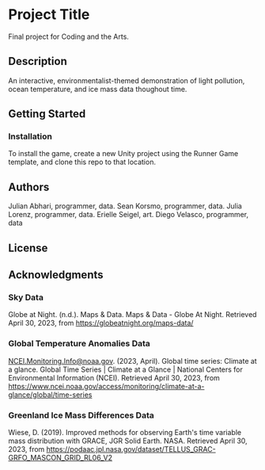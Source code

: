 # Project Title

Final project for Coding and the Arts.

## Description

An interactive, environmentalist-themed demonstration of light pollution, ocean temperature, and ice mass data thoughout time.

## Getting Started

### Installation
To install the game, create a new Unity project using the Runner Game template, and clone this repo to that location.


## Authors

Julian Abhari, programmer, data.
Sean Korsmo, programmer, data.
Julia Lorenz, programmer, data.
Erielle Seigel, art.
Diego Velasco, programmer, data

## License


## Acknowledgments

### Sky Data
Globe at Night. (n.d.). Maps &amp; Data. Maps &amp; Data - Globe At Night. Retrieved April 30, 2023, from https://globeatnight.org/maps-data/ 

### Global Temperature Anomalies Data
NCEI.Monitoring.Info@noaa.gov. (2023, April). Global time series: Climate at a glance. Global Time Series | Climate at a Glance | National Centers for Environmental Information (NCEI). Retrieved April 30, 2023, from https://www.ncei.noaa.gov/access/monitoring/climate-at-a-glance/global/time-series 

### Greenland Ice Mass Differences Data
Wiese, D. (2019). Improved methods for observing Earth's time variable mass distribution with GRACE, JGR Solid Earth. NASA. Retrieved April 30, 2023, from https://podaac.jpl.nasa.gov/dataset/TELLUS_GRAC-GRFO_MASCON_GRID_RL06_V2 

